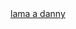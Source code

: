 <!DOCTYPE html>
<html lang="en">
<head>
    <meta charset="UTF-8">
    <meta http-equiv="X-UA-Compatible" content="IE=edge">
    <meta name="viewport" content="width=l, initial-scale=1.0">
    <title>Document</title>
</head>
<body>
    <a id="telefono" href="tel:+52 2351007866">lama a danny</a>
    <script src="script.js"></script>
</body>
</html>
